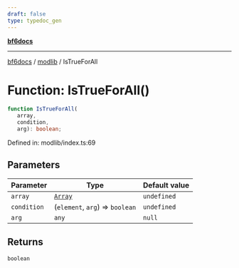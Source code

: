 ```yaml
---
draft: false
type: typedoc_gen
---
```


[**bf6docs**](../../_index.md)

***

[bf6docs](../../_index.md) / [modlib](../_index.md) / IsTrueForAll

# Function: IsTrueForAll()

```ts
function IsTrueForAll(
   array, 
   condition, 
   arg): boolean;
```

Defined in: modlib/index.ts:69

## Parameters

| Parameter | Type | Default value |
| ------ | ------ | ------ |
| `array` | [`Array`](../../mod/mod/Array/_index.md) | `undefined` |
| `condition` | (`element`, `arg`) => `boolean` | `undefined` |
| `arg` | `any` | `null` |

## Returns

`boolean`
